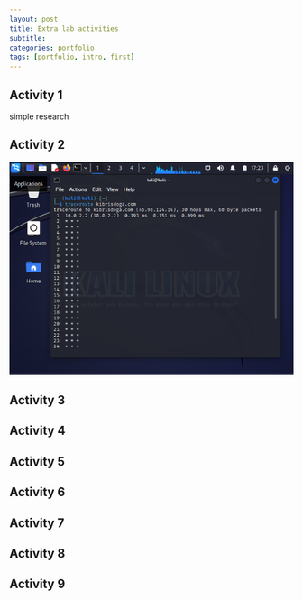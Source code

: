 ```yaml
---
layout: post
title: Extra lab activities
subtitle: 
categories: portfolio
tags: [portfolio, intro, first]
---
```


## Activity 1
simple research

## Activity 2
![datacamp certification](/assets/images/banners/lab1/1.png)
## Activity 3

## Activity 4

## Activity 5

## Activity 6

## Activity 7


## Activity 8

## Activity 9

